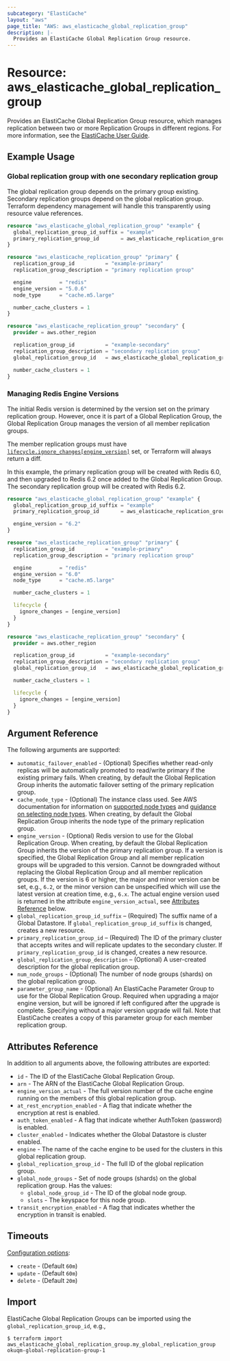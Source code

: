 ```yaml
---
subcategory: "ElastiCache"
layout: "aws"
page_title: "AWS: aws_elasticache_global_replication_group"
description: |-
  Provides an ElastiCache Global Replication Group resource.
---
```


# Resource: aws_elasticache_global_replication_group

Provides an ElastiCache Global Replication Group resource, which manages replication between two or more Replication Groups in different regions. For more information, see the [ElastiCache User Guide](https://docs.aws.amazon.com/AmazonElastiCache/latest/red-ug/Redis-Global-Datastore.html).

## Example Usage

### Global replication group with one secondary replication group

The global replication group depends on the primary group existing. Secondary replication groups depend on the global replication group. Terraform dependency management will handle this transparently using resource value references.

```terraform
resource "aws_elasticache_global_replication_group" "example" {
  global_replication_group_id_suffix = "example"
  primary_replication_group_id       = aws_elasticache_replication_group.primary.id
}

resource "aws_elasticache_replication_group" "primary" {
  replication_group_id          = "example-primary"
  replication_group_description = "primary replication group"

  engine         = "redis"
  engine_version = "5.0.6"
  node_type      = "cache.m5.large"

  number_cache_clusters = 1
}

resource "aws_elasticache_replication_group" "secondary" {
  provider = aws.other_region

  replication_group_id          = "example-secondary"
  replication_group_description = "secondary replication group"
  global_replication_group_id   = aws_elasticache_global_replication_group.example.global_replication_group_id

  number_cache_clusters = 1
}
```

### Managing Redis Engine Versions

The initial Redis version is determined by the version set on the primary replication group.
However, once it is part of a Global Replication Group,
the Global Replication Group manages the version of all member replication groups.

The member replication groups must have [`lifecycle.ignore_changes[engine_version]`](https://www.terraform.io/language/meta-arguments/lifecycle) set,
or Terraform will always return a diff.

In this example,
the primary replication group will be created with Redis 6.0,
and then upgraded to Redis 6.2 once added to the Global Replication Group.
The secondary replication group will be created with Redis 6.2.

```terraform
resource "aws_elasticache_global_replication_group" "example" {
  global_replication_group_id_suffix = "example"
  primary_replication_group_id       = aws_elasticache_replication_group.primary.id

  engine_version = "6.2"
}

resource "aws_elasticache_replication_group" "primary" {
  replication_group_id          = "example-primary"
  replication_group_description = "primary replication group"

  engine         = "redis"
  engine_version = "6.0"
  node_type      = "cache.m5.large"

  number_cache_clusters = 1

  lifecycle {
    ignore_changes = [engine_version]
  }
}

resource "aws_elasticache_replication_group" "secondary" {
  provider = aws.other_region

  replication_group_id          = "example-secondary"
  replication_group_description = "secondary replication group"
  global_replication_group_id   = aws_elasticache_global_replication_group.example.global_replication_group_id

  number_cache_clusters = 1

  lifecycle {
    ignore_changes = [engine_version]
  }
}
```

## Argument Reference

The following arguments are supported:

* `automatic_failover_enabled` - (Optional) Specifies whether read-only replicas will be automatically promoted to read/write primary if the existing primary fails.
  When creating, by default the Global Replication Group inherits the automatic failover setting of the primary replication group.
* `cache_node_type` - (Optional) The instance class used.
  See AWS documentation for information on [supported node types](https://docs.aws.amazon.com/AmazonElastiCache/latest/red-ug/CacheNodes.SupportedTypes.html)
  and [guidance on selecting node types](https://docs.aws.amazon.com/AmazonElastiCache/latest/red-ug/nodes-select-size.html).
  When creating, by default the Global Replication Group inherits the node type of the primary replication group.
* `engine_version` - (Optional) Redis version to use for the Global Replication Group.
  When creating, by default the Global Replication Group inherits the version of the primary replication group.
  If a version is specified, the Global Replication Group and all member replication groups will be upgraded to this version.
  Cannot be downgraded without replacing the Global Replication Group and all member replication groups.
  If the version is 6 or higher, the major and minor version can be set, e.g., `6.2`,
  or the minor version can be unspecified which will use the latest version at creation time, e.g., `6.x`.
  The actual engine version used is returned in the attribute `engine_version_actual`, see [Attributes Reference](#attributes-reference) below.
* `global_replication_group_id_suffix` – (Required) The suffix name of a Global Datastore. If `global_replication_group_id_suffix` is changed, creates a new resource.
* `primary_replication_group_id` – (Required) The ID of the primary cluster that accepts writes and will replicate updates to the secondary cluster. If `primary_replication_group_id` is changed, creates a new resource.
* `global_replication_group_description` – (Optional) A user-created description for the global replication group.
* `num_node_groups` - (Optional) The number of node groups (shards) on the global replication group.
* `parameter_group_name` - (Optional) An ElastiCache Parameter Group to use for the Global Replication Group.
  Required when upgrading a major engine version, but will be ignored if left configured after the upgrade is complete.
  Specifying without a major version upgrade will fail.
  Note that ElastiCache creates a copy of this parameter group for each member replication group.

## Attributes Reference

In addition to all arguments above, the following attributes are exported:

* `id` - The ID of the ElastiCache Global Replication Group.
* `arn` - The ARN of the ElastiCache Global Replication Group.
* `engine_version_actual` - The full version number of the cache engine running on the members of this global replication group.
* `at_rest_encryption_enabled` - A flag that indicate whether the encryption at rest is enabled.
* `auth_token_enabled` - A flag that indicate whether AuthToken (password) is enabled.
* `cluster_enabled` - Indicates whether the Global Datastore is cluster enabled.
* `engine` - The name of the cache engine to be used for the clusters in this global replication group.
* `global_replication_group_id` - The full ID of the global replication group.
* `global_node_groups` - Set of node groups (shards) on the global replication group.
  Has the values:
    * `global_node_group_id` - The ID of the global node group.
    * `slots` - The keyspace for this node group.
* `transit_encryption_enabled` - A flag that indicates whether the encryption in transit is enabled.

## Timeouts

[Configuration options](https://developer.hashicorp.com/terraform/language/resources/syntax#operation-timeouts):

* `create` - (Default `60m`)
* `update` - (Default `60m`)
* `delete` - (Default `20m`)

## Import

ElastiCache Global Replication Groups can be imported using the `global_replication_group_id`, e.g.,

```
$ terraform import aws_elasticache_global_replication_group.my_global_replication_group okuqm-global-replication-group-1
```

<!-- cache-key: cdktf-0.17.0-pre.15 input-89f8f779e9f2cd799009e9fcae38d19e4f5ca954f6fca5cc26d1a79820e3c46d -->